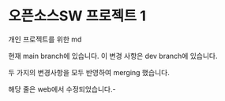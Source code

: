 # 오픈소스SW 프로젝트 1

개인 프로젝트를 위한 md

현재 main branch에 있습니다.
이 변경 사항은 dev branch에 있습니다.

두 가지의 변경사항을 모두 반영하여 merging 했습니다.

해당 줄은 web에서 수정되었습니다.-
